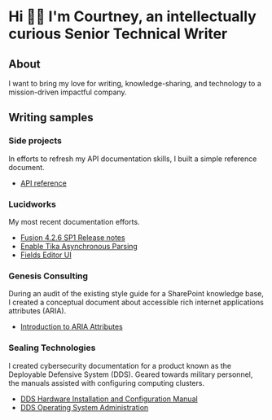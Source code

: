 # Hi 👋🏾 I'm Courtney, an intellectually curious Senior Technical Writer

## About

I want to bring my love for writing, knowledge-sharing, and technology to a mission-driven impactful company.

## Writing samples

### Side projects

In efforts to refresh my API documentation skills, I built a simple reference document.

* [API reference](https://senior-tech-writer.stoplight.io/docs/open-weather/branches/main/a9f7f5dcb26b4-current-weather-data)

### Lucidworks

My most recent documentation efforts.

* [Fusion 4.2.6 SP1 Release notes](https://doc.lucidworks.com/fusion-server/4.2/i0ukdp/fusion-4-2-6-sp-1-release-notes_)
* [Enable Tika Asynchronous Parsing](https://doc.lucidworks.com/how-to/1wdwkx/enable-tika-asynchronous-parsing)
* [Fields Editor UI](https://doc.lucidworks.com/fusion/5.5/nmi4j0/fields-editor-ui)


### Genesis Consulting

During an audit of the existing style guide for a SharePoint knowledge base, I created a conceptual document about accessible rich internet applications attributes (ARIA).

* [Introduction to ARIA Attributes](https://github.com/coro121/documentation-samples/blob/main/WAI-ARIA.md)

### Sealing Technologies

I created cybersecurity documentation for a product known as the Deployable Defensive System (DDS). Geared towards military personnel, the manuals assisted with configuring computing clusters.

* [DDS Hardware Installation and Configuration Manual](https://github.com/coro121/documentation-samples/blob/main/hardware-installation-configuration.md)
* [DDS Operating System Administration](https://github.com/coro121/documentation-samples/blob/main/operating-systems-admin.md)
